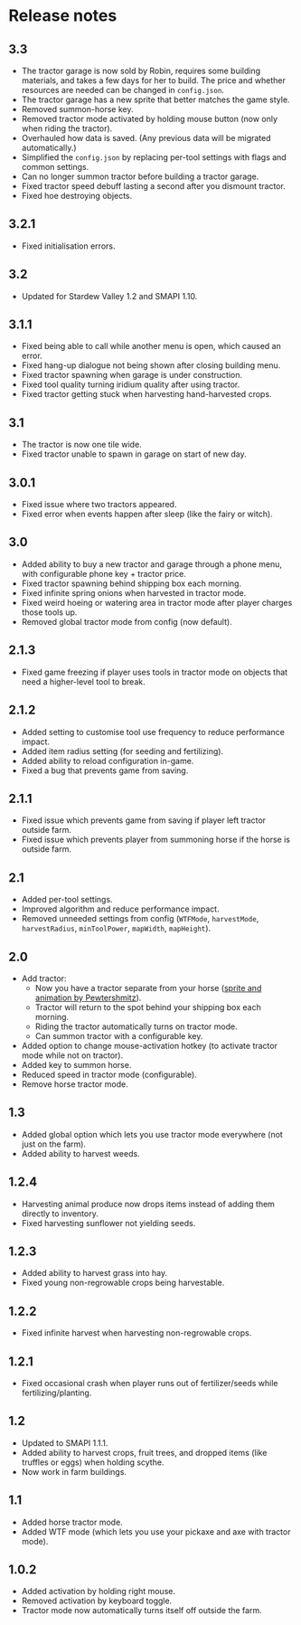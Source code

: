 # Release notes
## 3.3
* The tractor garage is now sold by Robin, requires some building materials, and takes a few days for her to build. The price and whether resources are needed can be changed in `config.json`.
* The tractor garage has a new sprite that better matches the game style.
* Removed summon-horse key.
* Removed tractor mode activated by holding mouse button (now only when riding the tractor).
* Overhauled how data is saved. (Any previous data will be migrated automatically.)
* Simplified the `config.json` by replacing per-tool settings with flags and common settings.
* Can no longer summon tractor before building a tractor garage.
* Fixed tractor speed debuff lasting a second after you dismount tractor.
* Fixed hoe destroying objects.

## 3.2.1
* Fixed initialisation errors.

## 3.2
* Updated for Stardew Valley 1.2 and SMAPI 1.10.

## 3.1.1
* Fixed being able to call while another menu is open, which caused an error.
* Fixed hang-up dialogue not being shown after closing building menu.
* Fixed tractor spawning when garage is under construction.
* Fixed tool quality turning iridium quality after using tractor.
* Fixed tractor getting stuck when harvesting hand-harvested crops.

## 3.1
* The tractor is now one tile wide.
* Fixed tractor unable to spawn in garage on start of new day.

## 3.0.1
* Fixed issue where two tractors appeared.
* Fixed error when events happen after sleep (like the fairy or witch).

## 3.0
* Added ability to buy a new tractor and garage through a phone menu, with configurable phone key + tractor price.
* Fixed tractor spawning behind shipping box each morning.
* Fixed infinite spring onions when harvested in tractor mode.
* Fixed weird hoeing or watering area in tractor mode after player charges those tools up.
* Removed global tractor mode from config (now default).

## 2.1.3
* Fixed game freezing if player uses tools in tractor mode on objects that need a higher-level tool to break.

## 2.1.2
* Added setting to customise tool use frequency to reduce performance impact.
* Added item radius setting (for seeding and fertilizing).
* Added ability to reload configuration in-game.
* Fixed a bug that prevents game from saving.

## 2.1.1
* Fixed issue which prevents game from saving if player left tractor outside farm.
* Fixed issue which prevents player from summoning horse if the horse is outside farm.

## 2.1
* Added per-tool settings.
* Improved algorithm and reduce performance impact.
* Removed unneeded settings from config (`WTFMode`, `harvestMode`, `harvestRadius`, `minToolPower`, `mapWidth`, `mapHeight`).

## 2.0
* Add tractor:
  - Now you have a tractor separate from your horse ([sprite and animation by Pewtershmitz](http://community.playstarbound.com/threads/tractor-v-1-3-horse-replacement.108604/)).
  - Tractor will return to the spot behind your shipping box each morning.
  - Riding the tractor automatically turns on tractor mode.
  - Can summon tractor with a configurable key.
* Added option to change mouse-activation hotkey (to activate tractor mode while not on tractor).
* Added key to summon horse.
* Reduced speed in tractor mode (configurable).
* Remove horse tractor mode.

## 1.3
* Added global option which lets you use tractor mode everywhere (not just on the farm).
* Added ability to harvest weeds.

## 1.2.4
* Harvesting animal produce now drops items instead of adding them directly to inventory.
* Fixed harvesting sunflower not yielding seeds.

## 1.2.3
* Added ability to harvest grass into hay.
* Fixed young non-regrowable crops being harvestable.

## 1.2.2
* Fixed infinite harvest when harvesting non-regrowable crops.

## 1.2.1
* Fixed occasional crash when player runs out of fertilizer/seeds while fertilizing/planting.

## 1.2
* Updated to SMAPI 1.1.1.
* Added ability to harvest crops, fruit trees, and dropped items (like truffles or eggs) when holding scythe.
* Now work in farm buildings.
  
## 1.1
* Added horse tractor mode.
* Added WTF mode (which lets you use your pickaxe and axe with tractor mode).

## 1.0.2
* Added activation by holding right mouse.
* Removed activation by keyboard toggle.
* Tractor mode now automatically turns itself off outside the farm.
